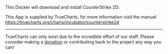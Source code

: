 This Docker will download and install CounterStrike 2D.


This App is supplied by TrueCharts, for more information visit the manual: https://truecharts.org/charts/incubator/counterstrike2d

---

TrueCharts can only exist due to the incredible effort of our staff.
Please consider making a [donation](https://truecharts.org/docs/about/sponsor) or contributing back to the project any way you can!
